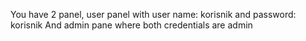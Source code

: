 You have 2 panel, user panel with user name: korisnik and password: korisnik
And admin pane where both credentials are admin
